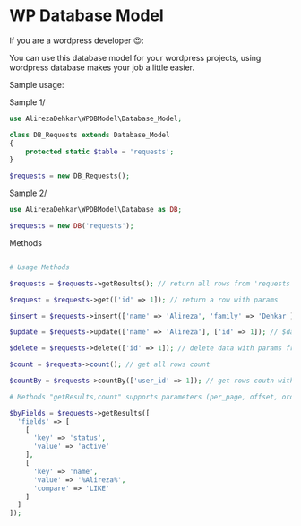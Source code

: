 # WP Database Model

If you are a wordpress developer 😍:

You can use this database model for your wordpress projects, using wordpress database makes your job a little easier.

Sample usage:

Sample 1/

```php
use AlirezaDehkar\WPDBModel\Database_Model;

class DB_Requests extends Database_Model
{
    protected static $table = 'requests';
}

$requests = new DB_Requests();
```

Sample 2/

```php
use AlirezaDehkar\WPDBModel\Database as DB;

$requests = new DB('requests');
```

Methods

```php

# Usage Methods

$requests = $requests->getResults(); // return all rows from 'requests' table

$request = $requests->get(['id' => 1]); // return a row with params

$insert = $requests->insert(['name' => 'Alireza', 'family' => 'Dehkar']); // insert data to 'requests' table

$update = $requests->update(['name' => 'Alireza'], ['id' => 1]); // $data, $where

$delete = $requests->delete(['id' => 1]); // delete data with params from 'requests' table

$count = $requests->count(); // get all rows count

$countBy = $requests->countBy(['user_id' => 1]); // get rows coutn with params

# Methods "getResults,count" supports parameters (per_page, offset, order, order_by, fields)

$byFields = $requests->getResults([
  'fields' => [
    [
      'key' => 'status',
      'value' => 'active'
    ],
    [
      'key' => 'name',
      'value' => '%Alireza%',
      'compare' => 'LIKE'
    ]
  ]
]);
```
